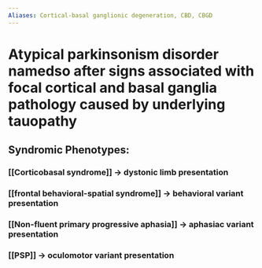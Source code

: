 ```yaml
---
Aliases: Cortical-basal ganglionic degeneration, CBD, CBGD
---
```

# Atypical parkinsonism disorder namedso after signs associated with focal cortical **and** basal ganglia pathology caused by underlying **tauopathy**
## Syndromic Phenotypes:
### [[Corticobasal syndrome]] -> dystonic limb presentation
### [[frontal behavioral-spatial syndrome]] -> behavioral variant presentation
### [[Non-fluent primary progressive aphasia]] -> aphasiac variant presentation
### [[PSP]] -> oculomotor variant presentation 